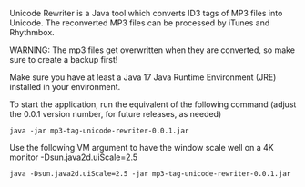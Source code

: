 Unicode Rewriter is a Java tool which converts ID3 tags of MP3 files into Unicode. The reconverted MP3 files can be processed by iTunes and Rhythmbox.

WARNING: The mp3 files get overwritten when they are converted, so make sure to create a backup first!

Make sure you have at least a Java 17 Java Runtime Environment (JRE) installed in your environment.

To start the application, run the equivalent of the following command (adjust the 0.0.1 version number, for future releases, as needed)

    java -jar mp3-tag-unicode-rewriter-0.0.1.jar

Use the following VM argument to have the window scale well on a 4K monitor
-Dsun.java2d.uiScale=2.5

    java -Dsun.java2d.uiScale=2.5 -jar mp3-tag-unicode-rewriter-0.0.1.jar